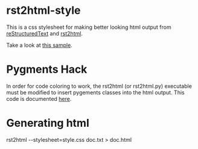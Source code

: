 # rst2html-style

This is a css stylesheet for making better looking html output from [reStructuredText](http://docutils.sourceforge.net/rst.html) and [rst2html](http://docutils.sourceforge.net/docs/user/tools.html#rst2html-py).

Take a look at [this sample](http://cskeeters.bitbucket.org/rst2html-style/doc.html).

# Pygments Hack

In order for code coloring to work, the rst2html (or rst2html.py) executable must be modified to insert pygements classes into the html output.  This code is documented [here](http://stackoverflow.com/a/14880062/319894).

# Generating html

  rst2html --stylesheet=style.css doc.txt > doc.html

